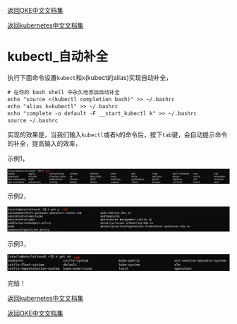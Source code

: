 [返回OKE中文文档集](../../README.md)

[返回kubernetes中文文档集](../README.md)

# kubectl_自动补全

执行下面命令设置`kubect`和`k`(kubect的alias)实现自动补全，

```
# 在你的 bash shell 中永久地添加自动补全
echo "source <(kubectl completion bash)" >> ~/.bashrc 
echo "alias k=kubectl" >> ~/.bashrc
echo "complete -o default -F __start_kubectl k" >> ~/.bashrc
source ~/.bashrc
```

实现的效果是，当我们输入`kubectl`或者`k`的命令后，按下`tab`键，会自动提示命令的补全，提高输入的效率，

示例1，

![image-20221023083841793](images/image-20221023083841793.png)

示例2，

![image-20221023083950210](images/image-20221023083950210.png)

示例3，

![image-20221023084042840](images/image-20221023084042840.png)

完结！

[返回kubernetes中文文档集](../README.md)

[返回OKE中文文档集](../../README.md)
